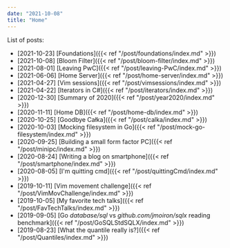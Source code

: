 ```yaml
---
date: "2021-10-08"
title: "Home"
---
```


List of posts:

* [2021-10-23] [Foundations]({{< ref "/post/foundations/index.md" >}})
* [2021-10-08] [Bloom Filter]({{< ref "/post/bloom-filter/index.md" >}})
* [2021-08-01] [Leaving PwC]({{< ref "/post/leaving-PwC/index.md" >}})
* [2021-06-06] [Home Server]({{< ref "/post/home-server/index.md" >}})
* [2021-04-27] [Vim sessions]({{< ref "/post/vimsessions/index.md" >}})
* [2021-04-22] [Iterators in C#]({{< ref "/post/iterators/index.md" >}})
* [2020-12-30] [Summary of 2020]({{< ref "/post/year2020/index.md" >}})
* [2020-11-11] [Home DB]({{< ref "/post/home-db/index.md" >}})
* [2020-10-25] [Goodbye Całka]({{< ref "/post/calka/index.md" >}})
* [2020-10-03] [Mocking filesystem in Go]({{< ref "/post/mock-go-filesystem/index.md" >}})
* [2020-09-25] [Building a small form factor PC]({{< ref "/post/minipc/index.md" >}})
* [2020-08-24] [Writing a blog on smartphone]({{< ref "/post/smartphone/index.md" >}})
* [2020-08-05] [I'm quitting cmd]({{< ref "/post/quittingCmd/index.md" >}})
* [2019-10-11] [Vim movement challenge]({{< ref "/post/VimMovChallenge/index.md" >}})
* [2019-10-05] [My favorite tech talks]({{< ref "/post/FavTechTalks/index.md" >}})
* [2019-09-05] [Go *database/sql* vs *github.com/jmoiron/sqlx* reading
  benchmark]({{< ref "/post/GoSQLStdSQLX/index.md" >}})
* [2019-08-23] [What the quantile really is?]({{< ref "/post/Quantiles/index.md" >}})

